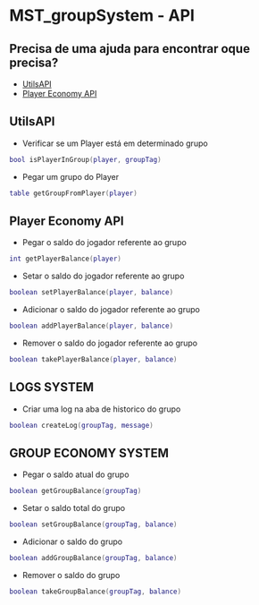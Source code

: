 # MST_groupSystem - API

## Precisa de uma ajuda para encontrar oque precisa?
- [UtilsAPI](#utils)
- [Player Economy API](#social)

## UtilsAPI

* Verificar se um Player está em determinado grupo

```Lua
bool isPlayerInGroup(player, groupTag)
```

* Pegar um grupo do Player
```Lua
table getGroupFromPlayer(player)
```

## Player Economy API

* Pegar o saldo do jogador referente ao grupo
```Lua
int getPlayerBalance(player)
```

* Setar o saldo do jogador referente ao grupo
```Lua
boolean setPlayerBalance(player, balance)
```

* Adicionar o saldo do jogador referente ao grupo
```Lua 
boolean addPlayerBalance(player, balance)
```

* Remover o saldo do jogador referente ao grupo
```Lua
boolean takePlayerBalance(player, balance)
```

## LOGS SYSTEM

* Criar uma log na aba de historico do grupo
```Lua
boolean createLog(groupTag, message)
```

## GROUP ECONOMY SYSTEM

* Pegar o saldo atual do grupo
```Lua
boolean getGroupBalance(groupTag)
```

* Setar o saldo total do grupo
```Lua
boolean setGroupBalance(groupTag, balance)
```

* Adicionar o saldo do grupo
```Lua
boolean addGroupBalance(groupTag, balance)
```

* Remover o saldo do grupo
```Lua
boolean takeGroupBalance(groupTag, balance)
```